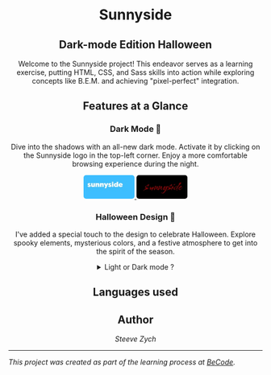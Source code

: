 <div align="center">
    <h1>Sunnyside</h1>
    <h2>Dark-mode Edition Halloween</h2>
    <p>
        Welcome to the Sunnyside project! This endeavor serves as a learning exercise, putting HTML, CSS, and Sass skills into action while exploring concepts like B.E.M. and achieving "pixel-perfect" integration.
    </p>
</div>

<section align="center">
    <h2>Features at a Glance</h2>
    <article>
        <h3>Dark Mode 🌙</h3>
        <p>
            Dive into the shadows with an all-new dark mode. Activate it by clicking on the Sunnyside logo in the top-left corner. Enjoy a more comfortable browsing experience during the night.
        </p>
        <a href="https://656750eea7166822d852747c--incomparable-nasturtium-e8bf0e.netlify.app/">
            <img src="assets/img/screen/logo-light.jpg" style="max-width: 20%;border-radius: 5px;" alt="" />
        </a>
        <a href="https://656750eea7166822d852747c--incomparable-nasturtium-e8bf0e.netlify.app/">
            <img src="assets/img/screen/logo-dark.jpg" style="max-width: 20%; border-radius: 5px;" alt="" />
        </a>
    </article>
    <article>
        <h3>Halloween Design 🎃</h3>
        <p>
            I've added a special touch to the design to celebrate Halloween. Explore spooky elements, mysterious colors, and a festive atmosphere to get into the spirit of the season.
        </p>
    </article>

</section>
<section align="center">
    <details align="center">
        <summary >
          Light or Dark mode ? 
        </summary>
        <p>
            Change the design by clicking on the "Sunnyside" logo.
        </p>
        <p dir="auto">
          <a href="https://656750eea7166822d852747c--incomparable-nasturtium-e8bf0e.netlify.app/">
            <img src="assets/img/screen/screen-shot-light.jpg" style="max-width: 40%;border-radius: 5px;" alt="" />
          </a>
            <a href="https://656750eea7166822d852747c--incomparable-nasturtium-e8bf0e.netlify.app/">
                <img src="assets/img/screen/screen-shot-dark.jpg" style="max-width: 40%; border-radius: 5px;" alt="" />
            </a>
    </p>
    </details>
</section>

<section align="center">
    <h2>Languages used</h2>
    <i class="fa-brands fa-html5 fa-5x" style="color: #f36c12;"></i>
    <i class="fa-brands fa-sass fa-5x" style="color: #ff00ea;"></i>
    <i class="fa-brands fa-js fa-5x" style="color: #fbff1a;"></i>
</section>

<section align="center">
    <h2>Author</h2>
    <cite>Steeve Zych </cite>
    <a href="https://github.com/steeve0403" style="display: flex; justify-content: center">
        <i class="fa-brands fa-github-alt fa-2x"></i>
    </a>
</section>

---

*This project was created as part of the learning process at [BeCode](https://becode.org/).*
<link rel="stylesheet" href="https://cdnjs.cloudflare.com/ajax/libs/font-awesome/6.0.0/css/all.min.css" integrity="sha512-..." crossorigin="anonymous" />





